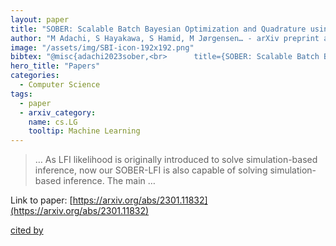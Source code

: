 ```yaml
---
layout: paper
title: "SOBER: Scalable Batch Bayesian Optimization and Quadrature using Recombination Constraints"
author: "M Adachi, S Hayakawa, S Hamid, M Jørgensen… - arXiv preprint arXiv …, 2023 - arxiv.org"
image: "/assets/img/SBI-icon-192x192.png"
bibtex: "@misc{adachi2023sober,<br>      title={SOBER: Scalable Batch Bayesian Optimization and Quadrature using Recombination Constraints}, <br>      author={Masaki Adachi and Satoshi Hayakawa and Saad Hamid and Martin Jørgensen and Harald Oberhauser and Micheal A. Osborne},<br>      year={2023},<br>      eprint={2301.11832},<br>      archivePrefix={arXiv},<br>      primaryClass={cs.LG}<br>}"
hero_title: "Papers"
categories:
  - Computer Science
tags:
  - paper
  - arxiv_category:
    name: cs.LG
    tooltip: Machine Learning
---
```

>… As LFI likelihood is originally introduced to solve simulation-based inference, now our SOBER-LFI is also capable of solving simulation-based inference. The main …

Link to paper: [https://arxiv.org/abs/2301.11832](https://arxiv.org/abs/2301.11832)

[cited by](https://scholar.google.com/scholar?cites=6154015340046386391&as_sdt=5,36&sciodt=0,36&hl=en&num=20)
